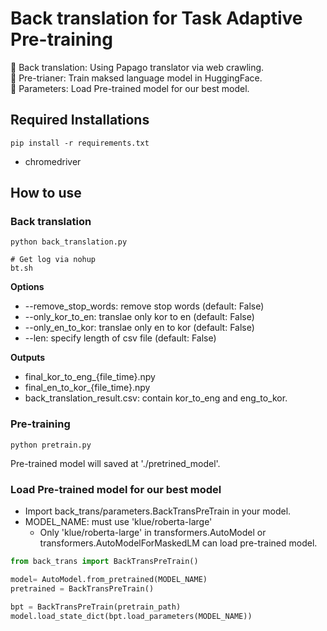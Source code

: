 # Back translation for Task Adaptive Pre-training

🤗 Back translation: Using Papago translator via web crawling.  
🤗 Pre-trianer: Train maksed language model in HuggingFace.    
🤗 Parameters: Load Pre-trained model for our best model.  
  
## Required Installations
```
pip install -r requirements.txt
```
- chromedriver

## How to use
### Back translation
```
python back_translation.py

# Get log via nohup
bt.sh
```

**Options**
- --remove_stop_words: remove stop words (default: False)
- --only_kor_to_en: translae only kor to en (default: False)
- --only_en_to_kor: translae only en to kor (default: False)
- --len: specify length of csv file (default: False)

**Outputs**
- final_kor_to_eng_{file_time}.npy
- final_en_to_kor_{file_time}.npy
- back_translation_result.csv: contain kor_to_eng and eng_to_kor.

### Pre-training
```
python pretrain.py
```
Pre-trained model will saved at './pretrined_model'.

### Load Pre-trained model for our best model
- Import back_trans/parameters.BackTransPreTrain in your model.
- MODEL_NAME: must use 'klue/roberta-large'
    - Only 'klue/roberta-large' in transformers.AutoModel or transformers.AutoModelForMaskedLM can load pre-trained model.
```python
from back_trans import BackTransPreTrain()

model= AutoModel.from_pretrained(MODEL_NAME)
pretrained = BackTransPreTrain()

bpt = BackTransPreTrain(pretrain_path)
model.load_state_dict(bpt.load_parameters(MODEL_NAME))
```